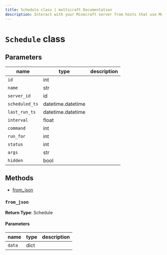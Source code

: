 ```yaml
---
title: Schedule class | multicraft Documentation
description: Interact with your Minecraft server from hosts that use Multicraft using Python
---
```


# `Schedule` class

## Parameters

| name           | type              | description |
| -------------- | ----------------- | ----------- |
| `id`           | int               |             |
| `name`         | str               |             |
| `server_id`    | id                |             |
| `scheduled_ts` | datetime.datetime |             |
| `last_run_ts`  | datetime.datetime |             |
| `interval`     | float             |             |
| `command`      | int               |             |
| `run_for`      | int               |             |
| `status`       | int               |             |
| `args`         | str               |             |
| `hidden`       | bool              |             |

## Methods

- [from_json](#from_json)

### `from_json`

**Return Type**: Schedule

#### Parameters

| name   | type | description |
| ------ | ---- | ----------- |
| `data` | dict |             |
